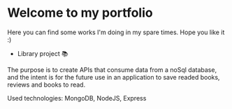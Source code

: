 # Welcome to my portfolio

Here you can find some works I'm doing in my spare times. Hope you like it :)

* Library project :books:

The purpose is to create APIs that consume data from a noSql database, and the intent is for the future use in an application to save readed books, reviews and books to read.

Used technologies: MongoDB, NodeJS, Express
